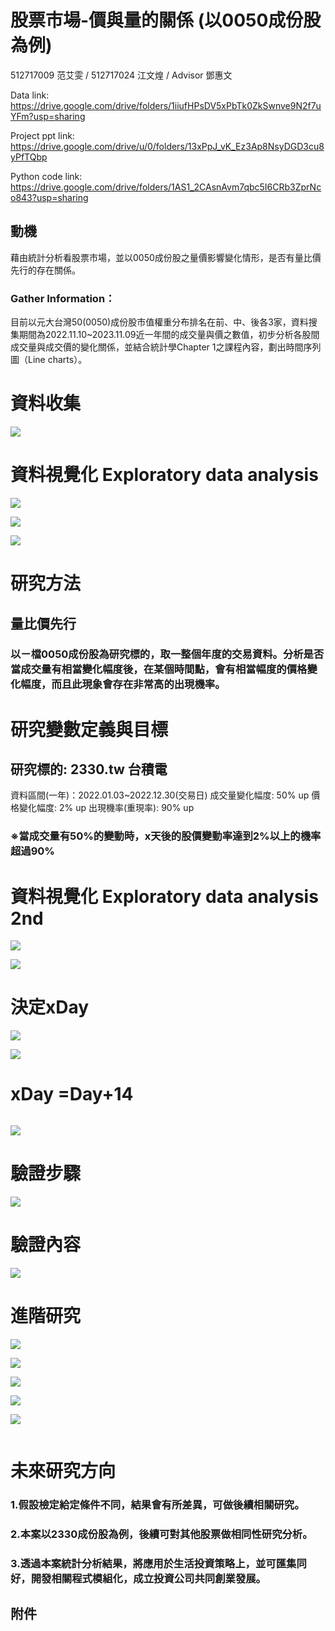 # 股票市場-價與量的關係 (以0050成份股為例)
512717009 范艾雯 / 512717024 江文煌 / Advisor 鄧惠文 

Data link: https://drive.google.com/drive/folders/1iiufHPsDV5xPbTk0ZkSwnve9N2f7uYFm?usp=sharing

Project ppt link: https://drive.google.com/drive/u/0/folders/13xPpJ_vK_Ez3Ap8NsyDGD3cu8yPfTQbp

Python code link: https://drive.google.com/drive/folders/1AS1_2CAsnAvm7qbc5I6CRb3ZprNco843?usp=sharing


## 動機
藉由統計分析看股票市場，並以0050成份股之量價影響變化情形，是否有量比價先行的存在關係。

### Gather Information：
目前以元大台灣50(0050)成份股市值權重分布排名在前、中、後各3家，資料搜集期間為2022.11.10~2023.11.09近一年間的成交量與價之數值，初步分析各股間成交量與成交價的變化關係，並結合統計學Chapter 1之課程內容，劃出時間序列圖（Line charts）。

# 資料收集
![](https://drive.usercontent.google.com/download?id=1hh38bYzkU5klEkvzQbseGmVTKwkzZufe&export=download&authuser=0&confirm=t&uuid=4b1ba333-86c9-429f-8a24-8741680fc3fd&at=APZUnTWJiAF9VSEcYBTRjGonMIf2:1702045588861)

# 資料視覺化 Exploratory data analysis 
![](https://drive.usercontent.google.com/download?id=1UsUmrGchl5x52Ti9mqJw_Goq1hl7o-SF&export=download&authuser=0&confirm=t&uuid=2ebb16c4-e5ab-4773-9664-a1cc0e6d9a52&at=APZUnTUK_0og9BQhgptZspEDfKNv:1702047125350)

![](https://drive.usercontent.google.com/download?id=1y-qGQA_yY2QSykP-y2J_ZK60EmiGHD_6&export=download&authuser=0&confirm=t&uuid=1c7d3178-8fb3-4468-8c12-0a65c5b2c8db&at=APZUnTWxY8w6OXC8WY7As8H-_kM6:1702047193750)

![](https://drive.usercontent.google.com/download?id=1SalNDMV-W5oxgLka_w91PaHa0loA9cTG&export=download&authuser=0&confirm=t&uuid=577d4ca7-5c14-492a-8017-fa85dce6df9f&at=APZUnTWLCK0wm2-GGpkxwlnJMM9i:1702047222950)


# 研究方法
## 量比價先行
### 以ㄧ檔0050成份股為研究標的，取一整個年度的交易資料。分析是否當成交量有相當變化幅度後，在某個時間點，會有相當幅度的價格變化幅度，而且此現象會存在非常高的出現機率。                    

# 研究變數定義與目標
## 研究標的: 2330.tw 台積電
資料區間(一年)：2022.01.03~2022.12.30(交易日)
成交量變化幅度: 50% up
價格變化幅度: 2% up
出現機率(重現率): 90% up                   
### ※當成交量有50%的變動時，x天後的股價變動率達到2%以上的機率超過90%

# 資料視覺化 Exploratory data analysis 2nd 

![](https://drive.usercontent.google.com/download?id=1pSfJDq0rUAAMfyTe0rOo5XuU3v6BHiLf&export=download&authuser=0&confirm=t&uuid=e9a046e7-2479-40f5-ab42-29baef1d0662&at=APZUnTWfggF0qejeBFLOEhfM0xIN:1702048081976)

![](https://drive.usercontent.google.com/download?id=1jFT2EGLnWeY_424zl5QAe6vZxl_pIsOS&export=download&authuser=0&confirm=t&uuid=f482affd-d855-4d19-a57b-0e2cdba2aa49&at=APZUnTVHdZ4U1it8UoPd92l8qqRN:1702048112836)

# 決定xDay

![](https://drive.usercontent.google.com/download?id=142kNF1WwWzqjwK_P9xdNRqj6fYe0iseS&export=download&authuser=0&confirm=t&uuid=b0d2bc05-c979-4c50-a1c2-7a8dcce21ebf&at=APZUnTXKpFWgbUFf_naXpbKGPY5E:1702050104904)

![](https://drive.usercontent.google.com/download?id=1wAAYuNrnWqidIDVUfAhuchw1TuXY0R5L&export=download&authuser=0&confirm=t&uuid=5bcf70fc-76c0-4747-a2d8-bf85ee1402bf&at=APZUnTW1VbE7AHQ8qVO8NpY1zSVK:1702048142367)

# xDay =Day+14

![]()

![](https://drive.usercontent.google.com/download?id=1OaY303nnVpREzk1jO0t0q0Dor1iJbDG6&export=download&authuser=0&confirm=t&uuid=46113a0e-8992-4bcb-97c8-2d792db4ce72&at=APZUnTVl0OaqDWWPwyB9RRVX65nx:1702048171951)

# 驗證步驟

![](https://drive.usercontent.google.com/download?id=15Z5a8dSE1mVVP1hhvn8jskwpbFXNx1lQ&export=download&authuser=0&confirm=t&uuid=55f114af-acf3-4aeb-a4b1-f86a24e14a88&at=APZUnTX2D5CTomOnlFCOlKup6IQu:1702050301858)

# 驗證內容

![](https://drive.usercontent.google.com/download?id=1lmAlhazE0QYjSGGOgdNVVGyocDilc4yv&export=download&authuser=0&confirm=t&uuid=49a839b9-6bd6-4fd9-915e-63eb923cfa94&at=APZUnTVatLPvDtVat97qi2ZxvzBX:1702050306027)

# 進階研究

![](https://drive.usercontent.google.com/download?id=1-oBnV0GNSWdQZpOew1TcPlAW7Od2IZNV&export=download&authuser=0&confirm=t&uuid=c5b7898d-c3d9-4854-97d6-bc91e2be87fa&at=APZUnTWnRgC98z0OQGbh68io0-85:1702050308949)

![](https://drive.usercontent.google.com/download?id=1P5zbqlUBHChvsvxKu9gk7ecw0-SVCKu2&export=download&authuser=0&confirm=t&uuid=5d1b01eb-aa7a-4920-b0bf-aedde3b4a9df&at=APZUnTX0lcjV4psktygdpUQPxTsr:1702050312634)

![](https://drive.usercontent.google.com/download?id=17khxTUm1HQpQl8nDSvD9J_y_H59PMHVm&export=download&authuser=0&confirm=t&uuid=ae726905-c7f8-4115-b36e-69343a486e72&at=APZUnTW_koqOk52nfs9vu0hWUSkR:1702050315302)

![](https://drive.usercontent.google.com/download?id=16HO8MV-eNXrZ_BKHOrGsV0i6xz28HOQP&export=download&authuser=0&confirm=t&uuid=bb4fdf1c-e36f-4d9d-978f-f9e6a7ab9e61&at=APZUnTU-Rb-MwvxNyemtF5oc0OZN:1702050318001)

![](https://drive.usercontent.google.com/download?id=1WojGex6RPVrDX7nZEanLCdmg4BgGg8wN&export=download&authuser=0&confirm=t&uuid=f4cde6b1-0832-4510-b2da-4b39aada62fc&at=APZUnTVJh1e1v_Ky-yZ5U3ZCnXQE:1702050320523)

![]()
# 未來研究方向
### 1.假設檢定給定條件不同，結果會有所差異，可做後續相關研究。
### 2.本案以2330成份股為例，後續可對其他股票做相同性研究分析。
### 3.透過本案統計分析結果，將應用於生活投資策略上，並可匯集同好，開發相關程式模組化，成立投資公司共同創業發展。

##  附件

